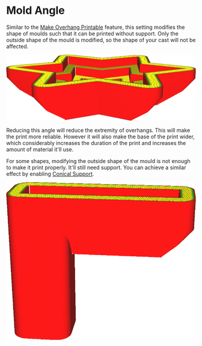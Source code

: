 Mold Angle
====
Similar to the [Make Overhang Printable](conical_overhang_enabled.md) feature, this setting modifies the shape of moulds such that it can be printed without support. Only the outside shape of the mould is modified, so the shape of your cast will not be affected.

![An angle of 40 degrees allows the bottom side of this mould to print without needing any support](images/mold_angle.png)

Reducing this angle will reduce the extremity of overhangs. This will make the print more reliable. However it will also make the base of the print wider, which considerably increases the duration of the print and increases the amount of material it'll use.

For some shapes, modifying the outside shape of the mould is not enough to make it print properly. It'll still need support. You can achieve a similar effect by enabling [Conical Support](support_conical_enabled.md).

![This mould still needs support](images/mold_needs_support.png)
